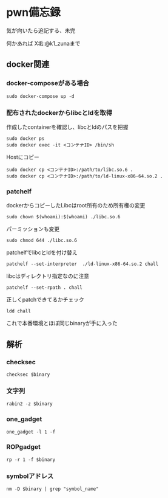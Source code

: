 # pwn備忘録

気が向いたら追記する、未完

何かあれば X垢:@k1_zunaまで

## docker関連
### docker-composeがある場合
```sudo docker-compose up -d```
### 配布されたdockerからlibcとldを取得

作成したcontainerを確認し、libcとldのパスを把握
```
sudo docker ps
sudo docker exec -it <コンテナID> /bin/sh
```
Hostにコピー
```
sudo docker cp <コンテナID>:/path/to/libc.so.6 .
sudo docker cp <コンテナID>:/path/to/ld-linux-x86-64.so.2 .
```

### patchelf
dockerからコピーしたLibcはroot所有のため所有権の変更

```sudo chown $(whoami):$(whoami) ./libc.so.6```

パーミッションも変更

```sudo chmod 644 ./libc.so.6```

patchelfでlibcとldを付け替え

```patchelf --set-interpreter  ./ld-linux-x86-64.so.2 chall```

libcはディレクトリ指定なのに注意

```patchelf --set-rpath . chall```

正しくpatchできてるかチェック

```ldd chall```

これで本番環境とほぼ同じbinaryが手に入った

## 解析

### checksec
```checksec $binary```
### 文字列
```rabin2 -z $binary```
### one_gadget
```one_gadget -l 1 -f```
### ROPgadget
```rp -r 1 -f $binary```
### symbolアドレス
```nm -D $binary | grep "symbol_name"```
